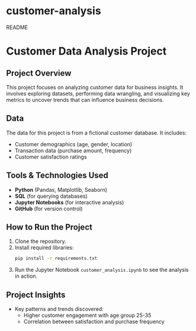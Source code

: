 # customer-analysis
README
# Customer Data Analysis Project

## Project Overview
This project focuses on analyzing customer data for business insights. It involves exploring datasets, performing data wrangling, and visualizing key metrics to uncover trends that can influence business decisions.

## Data
The data for this project is from a fictional customer database. It includes:
- Customer demographics (age, gender, location)
- Transaction data (purchase amount, frequency)
- Customer satisfaction ratings

## Tools & Technologies Used
- **Python** (Pandas, Matplotlib, Seaborn)
- **SQL** (for querying databases)
- **Jupyter Notebooks** (for interactive analysis)
- **GitHub** (for version control)

## How to Run the Project
1. Clone the repository.
2. Install required libraries:
   ```bash
   pip install -r requirements.txt
   ```
3. Run the Jupyter Notebook `customer_analysis.ipynb` to see the analysis in action.

## Project Insights
- Key patterns and trends discovered:
  - Higher customer engagement with age group 25-35
  - Correlation between satisfaction and purchase frequency
